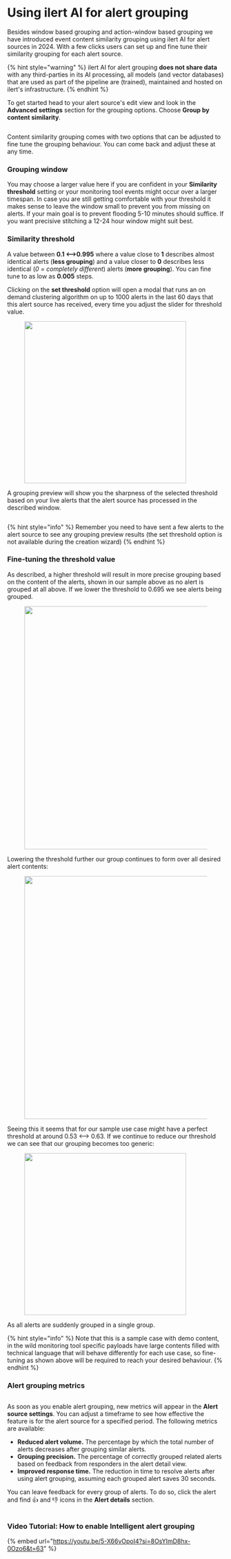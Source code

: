 # Using ilert AI for alert grouping

Besides window based grouping and action-window based grouping we have introduced event content similarity grouping using ilert AI for alert sources in 2024. With a few clicks users can set up and fine tune their similarity grouping for each alert source.

{% hint style="warning" %}
ilert AI for alert grouping **does not share data** with any third-parties in its AI processing, all models (and vector databases) that are used as part of the pipeline are (trained), maintained and hosted on ilert's infrastructure.
{% endhint %}

To get started head to your alert source's edit view and look in the **Advanced settings** section for the grouping options. Choose **Group by content similarity**.

<figure><img src="../.gitbook/assets/image (223).png" alt=""><figcaption></figcaption></figure>

Content similarity grouping comes with two options that can be adjusted to fine tune the grouping behaviour. You can come back and adjust these at any time.

### Grouping window

You may choose a larger value here if you are confident in your **Similarity threshold** setting or your monitoring tool events might occur over a larger timespan. In case you are still getting comfortable with your threshold it makes sense to leave the window small to prevent you from missing on alerts. If your main goal is to prevent flooding 5-10 minutes should suffice. If you want precisive stitching a 12-24 hour window might suit best.

### Similarity threshold

A value between **0.1 <-->0.995** where a value close to **1** describes almost identical alerts (**less grouping**) and a value closer to **0** describes less identical (_0 = completely different_) alerts (**more grouping**). You can fine tune to as low as **0.005** steps.

Clicking on the **set threshold** option will open a modal that runs an on demand clustering algorithm on up to 1000 alerts in the last 60 days that this alert source has received, every time you adjust the slider for threshold value.

<figure><img src="../.gitbook/assets/image (224).png" alt="" width="375"><figcaption></figcaption></figure>

A grouping preview will show you the sharpness of the selected threshold based on your live alerts that the alert source has processed in the described window.

<figure><img src="../.gitbook/assets/image (225).png" alt=""><figcaption></figcaption></figure>

{% hint style="info" %}
Remember you need to have sent a few alerts to the alert source to see any grouping preview results (the set threshold option is not available during the creation wizard)
{% endhint %}

### Fine-tuning the threshold value

As described, a higher threshold will result in more precise grouping based on the content of the alerts, shown in our sample above as no alert is grouped at all above. If we lower the threshold to 0.695 we see alerts being grouped.

<figure><img src="../.gitbook/assets/image (226).png" alt="" width="563"><figcaption></figcaption></figure>

Lowering the threshold further our group continues to form over all desired alert contents:

<figure><img src="../.gitbook/assets/image (227).png" alt="" width="563"><figcaption></figcaption></figure>

Seeing this it seems that for our sample use case might have a perfect threshold at around 0.53 <--> 0.63. If we continue to reduce our threshold we can see that our grouping becomes too generic:

<figure><img src="../.gitbook/assets/image (228).png" alt="" width="375"><figcaption></figcaption></figure>

As all alerts are suddenly grouped in a single group.

{% hint style="info" %}
Note that this is a sample case with demo content, in the wild monitoring tool specific payloads have large contents filled with technical language that will behave differently for each use case, so fine-tuning as shown above will be required to reach your desired behaviour.
{% endhint %}

### Alert grouping metrics

<figure><img src="../.gitbook/assets/pika-1722248028947-2x 1.png" alt=""><figcaption></figcaption></figure>

As soon as you enable alert grouping, new metrics will appear in the **Alert source settings**. You can adjust a timeframe to see how effective the feature is for the alert source for a specified period. The following metrics are available:

* **Reduced alert volume.** The percentage by which the total number of alerts decreases after grouping similar alerts.&#x20;
* **Grouping precision.** The percentage of correctly grouped related alerts based on feedback from responders in the alert detail view.&#x20;
* **Improved response time.** The reduction in time to resolve alerts after using alert grouping, assuming each grouped alert saves 30 seconds.

You can leave feedback for every group of alerts. To do so, click the alert and find 👍 and 👎 icons in the **Alert details** section.

<figure><img src="../.gitbook/assets/pika-1723213808618-2x.png" alt=""><figcaption></figcaption></figure>

### Video Tutorial: How to enable Intelligent alert grouping

{% embed url="https://youtu.be/5-X66vOpoI4?si=8OsYImD8hx-0Ozo6&t=63" %}
